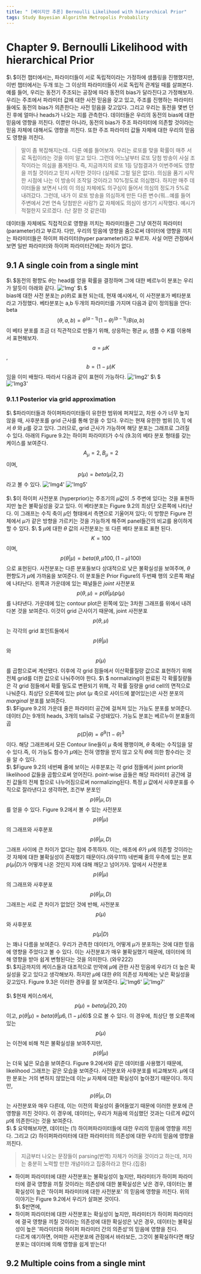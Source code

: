 ```yaml
---
title: " [베이지안 추론] Bernoulli Likelihood with hierarchical Prior"
tags: Study Bayesian Algorithm Metropolis Probability
---
```


# Chapter 9. Bernoulli Likelihood with hierarchical Prior
$\ $이전 챕터에서는, 파라미터들이 서로 독립적이라는 가정하에 샘플링을 진행했지만, 이번 챕터에서는 두개 또는 그 이상의 파라미터들이 서로 독립적 관계일 때를 살펴본다. 예를 들어, 우리는 동전기 주조되는 공장에 따라 동전의 bias가 달라진다고 가정해보자. 우리는 주조에서 파라미터 값에 대한 사전 믿음을 갖고 있고, 주조를 진행하는 파라미터들에도 동전의 bias가 의존한다는 사전 믿음을 갖고있다. 그리고 우리는 동전을 몇번 던진 후에 얼마나 heads가 나오는 지를 관측한다. 데이터들은 우리의 동전의 bias에 대한 믿음에 영향을 끼친다. 이뿐만 아니라, 동전의 bias가 주조 파라미터에 의존할 것이라는 믿음 자체에 대해서도 영향을 끼친다. 또한 주조 파라미터 값들 자체에 대한 우리의 믿음도 영향을 끼친다.
>말이 좀 복잡해지는데.. 다른 예를 들어보자. 우리는 로또를 맞을 확률이 매주 서로 독립이라는 것을 이미 알고 있다. 그런데 어느날부터 로또 당첨 방송이 사실 조작이라는 의심을 품게된다. 즉, 지금까지의 로또 1등 당첨결과가 이번주에도 영향을 끼칠 것이라고 믿지 시작한 것이다 (실제로 그럴 일은 없다). 의심을 품기 시작한 시점에 나는 이 방송이 조작일 것이라고 10%정도로 의심했다. 하지만 매주 데이터들을 보면서 나의 이 의심 자체에도 의구심이 들어서 의심의 정도가 5%로 내려갔다. 그런데, 내가 이 로또 방송을 의심하게 만든 다른 변수(뭐...예를 들어 주변에서 2번 연속 당첨받은 사람?) 값 자체에도 의심이 생기기 시작했다. 예시가 적절한지 모르겠다. (난 잘한 것 같은데)

데이터들 자체에도 직접적으로 영향을 끼치는 파라미터들은 그냥 여전히 파라미터(parameter)라고 부르자. 다만, 우리의 믿음에 영향을 줌으로써 데이터에 영향을 끼치는 파라미터들은 하이퍼 파라미터(hyper parameter)라고 부르자. 사실 어떤 관점에서 보면 일반 파라미터와 하이퍼 파라미터간에는 차이가 없다. <br>
## 9.1 A single coin from a single mint
$\ $동전의 평향도 $\theta$는 head를 얻을 확률을 결정하며 그에 대한 베르누이 분포는 우리가 알듯이 아래와 같다.
!['Img'](https://imgur.com/Q2S7upQ.png)
$\ $<br>
bias에 대한 사전 분포는 $p(\theta)$로 표현 되는데, 현재 예시에서, 이 사전분포가 베타분포라고 가정했다. 베타분포는 a,b 두개의 파라미터를 가지며 다음과 같이 정의됨을 안다: beta$$(\theta,a,b) = \theta^{(a-1)} (1-\theta)^{(b-1)}/B(a,b)$$ 이 베타 분포를 조금 더 직관적으로 만들기 위해, 상응하는 평균 $\mu$, 샘플 수 $K$를 이용해서 표현해보자. $$a = \mu K$$, $$b = (1-\mu)K$$임을 이미 배웠다. 따라서 다음과 같이 표현이 가능하다.
!['Img2'](https://imgur.com/05EFpje.png)
$\ $<br>
!['Img3'](https://imgur.com/tQzFcSK.png)
### 9.1.1 Posterior via grid approximation
$\ $파라미터들과 하이퍼파라미터들이 유한한 범위에 퍼져있고, 차원 수가 너무 높지 않을 때, 사후분포를 grid 근사를 통해 얻을 수 있다. 우리는 현재 유한한 범위 [0, 1] 에서 $\theta$ 와 $\mu$를 갖고 있다. 그러므로, grid 근사가 가능하며 해당 분포는 그래프로 그려질 수 있다. 아래의 Figure 9.2는 하이퍼 파라미터가 수식 (9.3)의 베타 분포 형태를 갖는 케이스를 보여준다. $$A_{\mu} = 2, B_{\mu} = 2$$ 이며, $$p(\mu) = beta(\mu|2,2)$$라고 볼 수 있다.
!['Img4'](https://imgur.com/aeqnLm5.png)
!['Img5'](https://imgur.com/ZEvcNNg.png)
<br>
<br>
$\ $이 하이퍼 사전분포 (hyperprior)는 주조기의 $\mu$값이 .5 주변에 있다는 것을 표현하지만 높은 불확실성을 갖고 있다. 이 베타분포는 Figure 9.2의 최상단 오른쪽에 나타난다. 이 그래프는 수직 축이 $\mu$인 형태에서 측면으로 기울어져 있다; 이 방향은 Figure 전체에서 $\mu$가 같은 방향을 가르키는 것을 가능하게 해주며 panel들간의 비교를 용이하게 할 수 있다.
$\ $ $\mu$에 대한 $\theta$ 값의 사전분포는 또 다른 베타 분포로 표현 된다. $$K = 100$$이며, $$p(\theta|\mu) = beta(\theta, \mu 100,(1-\mu)100)$$ 으로 표현된다. 사전분포는 다른 분포들보다 상대적으로 낮은 불확실성을 보여주며, $\theta$ 편향도가 $\mu$에 가까움을 보여준다. 이 분포들은 Prior Figure의 두번째 행의 오른쪽 패널에 나타난다. 왼쪽과 가운데에 있는 패널들은 $joint$ 사전분포 $$p(\theta,\mu) = p(\theta|\mu)p(\mu)$$를 나타낸다. 가운데에 있는 contour plot은 왼쪽에 있는 3차원 그래프를 위에서 내려다본 것을 보여준다. 이것이 grid 근사이기 때문에, joint 사전분포 $$p(\theta,\mu)$$는 각각의 grid 포인트들에서 $$p(\theta|\mu)$$와 $$p(\mu)$$를 곱함으로써 계산됐다. 이후에 각 grid 점들에서 이산확률질량 값으로 표현하기 위해 전체 grid를 더한 값으로 나눠주어야 한다.
$\ $ normalizing이 완료된 각 확률질량들은 각 grid 점들에서 확률 밀도로 변환되기 위해, 각 확률 질량을 grid cell의 면적으로 나눠준다. 최상단 오른쪽에 있는 plot ($\mu$ 축으로 사이드에 붙어있는)은 사전 분포의 $marginal$ 분포를 보여준다.<br>
$\ $Figure 9.2의 가운데 줄은 파라미터 공간에 걸쳐져 있는 가능도 분포를 보여준다. 데이터 $D$는 9개의 heads, 3개의 tails로 구성돼있다. 가능도 분포는 베르누이 분포들의 곱 $$p(D|\theta) = \theta^9 (1-\theta)^3$$ 이다. 해당 그래프에서 모든 Contour line들이 $\mu$ 축에 평행이며, $\theta$ 축에는 수직임을 알 수 있다.즉, 이 가능도 함수가 $\mu$에는 전혀 영향을 받지 않고 오직 $\theta$에 의한 함수라는 것을 알 수 있다.<br>
$\ $Figure 9.2의 네번째 줄에 보이는 사후분포는 각 grid 점들에서 joint prior와 likelihood 값들을 곱함으로써 얻어진다. point-wise 곱들은 해당 파라미터 공간에 걸친 값들의 전체 합으로 나누어짐으로써 normalizing된다. 특정 $\mu$ 값에서 사후분포를 수직으로 잘라낸다고 생각하면, 조건부 분포인 $$p(\theta|\mu,D)$$를 얻을 수 있다. Figure 9.2에서 볼 수 있는 사전분포 $$p(\theta|\mu)$$의 그래프와 사후분포 $$p(\theta|\mu,D)$$ 그래프 사이에 큰 차이가 없다는 점에 주목하자. 이는, 애초에 $\theta$가 $\mu$에 의존할 것이라는 것 자체에 대한 불확실성이 존재했기 때문이다.(와우111) 네번째 줄의 우측에 있는 분포 $p(\mu|D)$가 어떻게 나온 것인지 지에 대해 깨닫고 넘어가자. 앞에서 사전분포 $$p(\theta|\mu)$$의 그래프와 사후분포 $$p(\theta|\mu,D)$$ 그래프는 서로 큰 차이가 없었던 것에 반해, 사전분포 $$p(\mu)$$와 사후분포 $$p(\mu|D)$$는 꽤나 다름을 보여준다. 우리가 관측한 데이터가, 어떻게 $\mu$가 분포하는 것에 대한 믿음에 영향을 주었다고 볼 수 있다. 이는 사전분포가 매우 불확실했기 때문에, 데이터에 의해 영향을 받아 쉽게 변형된다는 것을 의미한다. (와우222)<br>
$\ $지금까지의 케이스들과 대조적으로 만약에 $\mu$에 관한 사전 믿음에 우리가 더 높은 확실성을 갖고 있다고 생각해보자. 하지만 $\mu$에 대한 $\theta$의 의존성 자체에는 낮은 확실성을 갖고있다. Figure 9.3은 이러한 경우를 잘 보여준다.
!['Img6'](https://imgur.com/kHPYIxb.png)
!['Img7'](https://imgur.com/ZBICPdX.png)
<br>
<br>
$\ $현재 케이스에서, $$p(\mu) = beta(\mu|20,20)$$이고, $p(\theta|\mu) =  beta(\theta|\mu 6, (1-\mu)6)$$ 으로 볼 수 있다. 이 경우에, 최상단 행 오른쪽에 있는 $$p(\mu)$$는 이전에 비해 적은 불확실성을 보여주지만, $$p(\theta|\mu)$$는 더욱 넓은 모습을 보여준다. Figure 9.2에서와 같은 데이터를 사용했기 때문에, likelihood 그래프는 같은 모습을 보여준다. 사전분포와 사후분포를 비교해보자. $\mu$에 대한 분포는 거의 변하지 않았는데 이는 $\mu$ 자체에 대한 확실성이 높아졌기 때문이다. 하지만, $$p(\theta|\mu,D)$$는 사전분포와 매우 다른데, 이는 이전의 확실성이 줄어들었기 때문에 이러한 분포에 큰 영향을 끼친 것이다. 이 경우에, 데이터는, 우리가 처음에 의심했던 것과는 다르게 $\theta$값이 $\mu$에 의존한다는 것을 보여준다.<br>
$\ $ 요약해보자면, 데이터는 (1) 하이퍼파라미터들에 대한 우리의 믿음에 영향을 끼친다. 그리고 (2) 하이퍼파라미터에 대한 파라미터의 의존성에 대한 우리의 믿음에 영향을 끼친다.
>지금부터 나오는 문장들이 parsing(번역) 자체가 어려울 것이라고 하는데, 저자는 충분히 노력할 만한 개념이라고 집중하라고 한다.(집중)

* 하이퍼 파라미터에 대한 사전분포는 불확실성이 높지만, 파라미터가 하이퍼 파라미터에 결국 영향을 끼칠 것이라는 의존성에 대한 불확실성은 낮은 경우, 데이터는 불확실성이 높은 '하이퍼 파라미터에 대한 사전분포' 의 믿음에 영향을 끼친다.
위의 이야기는 Figure 9.2에서 우리가 살펴본 것이다. <br>
$\ $반면에,
* 하이퍼 파라미터에 대한 사전분포는 확실성이 높지만, 파라미터가 하이퍼 파라미터에 결국 영향을 끼칠 것이라는 의존성에 대한 확실성은 낮은 경우, 데이터는 불확실성이 높은 '파라미터와 하이퍼 파라미터 간의 의존성'의 믿음에 영향을 친다.<br>
다르게 얘기하면, 어떠한 사전분포에 관점에서 바라보든, 그것이 불확실하다면 해당 분포는 데이터에 의해 영향을 쉽게 받는다!
## 9.2 Multiple coins from a single mint
